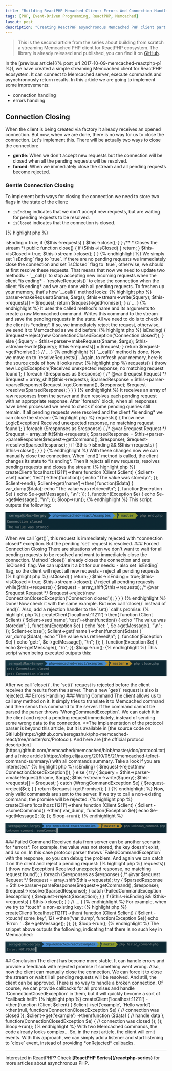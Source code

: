 ```yaml
---
title: "Building ReactPHP Memached Client: Errors And Connection Handling"
tags: [PHP, Event-Driven Programming, ReactPHP, Memcached]
layout: post
description: "Creating ReactPHP asynchronous Memcached PHP client part 2: errors and connection handling"
---
```


>This is the second article from the series about building from scratch a streaming Memcached PHP client for ReactPHP ecosystem. The library is already released and published, you can find it on [GitHub](https://github.com/seregazhuk/php-react-memcached).

In the [previous article]({% post_url 2017-10-09-memcached-reactphp-p1 %}), we have created a simple streaming Memcached client for ReactPHP ecosystem. It can connect to Memcached server, execute commands and asynchronously return results. In this article we are going to implement some improvements:

- connection handling
- errors handling

## Connection Closing

When the client is being created via factory it already receives an opened connection. But now, when we are done, there is no way for us to close the connection. Let's implement this. There will be actually two ways to close the connection: 

 - **gentle**: When we don't accept new requests but the connection will be closed when all the pending requests will be resolved.
 - **forced**: When we immediately close the stream and all pending requests become rejected. 

### Gentle Connection Closing

To implement both ways for closing the connection we need to store two flags in the state of the client:

- `isEnding` indicates that we don't accept new requests, but are waiting for pending requests to be resolved.
- `isClosed` indicates that the connection is closed.

{% highlight php %}
<?php

class Client
{
    /**
     * @var bool
     */
    protected $isClosed = false;

    /**
     * @var bool
     */
    protected $isEnding = false;

    // ...

    /**
     * Closes the connection when all requests are resolved
     */
    public function end()
    {
        // ...
    }

    /**
     * Closes the stream
     */
    public function close()
    {
        // ...
    }
}
{% endhighlight %}

When the client is instantiated both flags are set to `false`. Then method `end()` will be used to close the connection in a *gentle way*:

{% highlight php %}
<?php

class Client
{
    /**
     * @var bool
     */
    protected $isClosed = false;

    /**
     * @var bool
     */
    protected $isEnding = false;

    // ...

    /**
     * Closes the connection when all requests are resolved
     */
    public function end()
    {
        $this->isEnding = true;

        if (!$this->requests) {
            $this->close();
        }
    }

    /**
     * Closes the stream
     */
    public function close()
    {
         if ($this->isClosed) {
            return;
        }

        $this->isClosed = true;

        $this->stream->close();
    }
}
{% endhighlight %}

We simply set `isEnding` flag to `true`. If there are no pending requests we immediately close the connection and set `isClosed` flag to `true`, otherwise, we should at first resolve these requests. That means that now we need to update two methods:

- `__call()` to stop accepting new incoming requests when the client *is ending*
- `resolveRequests()` to close the connection when the client *is ending* and we are done with all pending requests.

To freshen up your memory, that's how `__call()` method looks:

{% highlight php %}
<?php

class Client
{
    // ...

    /**
     * @param string $name
     * @param array $args
     * @return Promise|PromiseInterface
     */
    public function __call($name, $args)
    {
        $request = new Request($name);

        $query = $this->parser->makeRequest($name, $args);
        $this->stream->write($query);
        $this->requests[] = $request;

        return $request->getPromise();
    }

    // ...
}
{% endhighlight %}

It uses the called method's name and its arguments to create a raw Memcached command. Writes this command to the stream and save the pending requests in the state. All we need to do is to check if the client is *ending*. If so, we immediately reject the request, otherwise, we send it to Memcached as we did before:

{% highlight php %}
<?php

class Client
{
    // ...

    /**
     * @param string $name
     * @param array $args
     * @return Promise|PromiseInterface
     */
    public function __call($name, $args)
    {
        $request = new Request($name);

        if($this->isEnding) {
            $request->reject(new ConnectionClosedException('Connection closed'));
        } else {
            $query = $this->parser->makeRequest($name, $args);
            $this->stream->write($query);
            $this->requests[] = $request;
        }

        return $request->getPromise();
    }

    // ...
}
{% endhighlight %}

`__call()` method is done. Now we move on to `resolveRequests()`. Again, to refresh your memory, here is the source code of how it looks now:

{% highlight php %}
<?php

class Client
{
    /**
     * @param array $responses
     * @throws LogicException
     */
    protected function resolveRequests(array $responses)
    {
        if (empty($this->requests)) {
            throw new LogicException('Received unexpected response, no matching request found');
        }

        foreach ($responses as $response) {
            /* @var $request Request */
            $request = array_shift($this->requests);

            $parsedResponse = $this->parser->parseResponse($request->getCommand(), $response);
            $request->resolve($parsedResponse);
        }
    }
}
{% endhighlight %}

It receives an array of raw responses from the server and then resolves each pending request with an appropriate response. After `foreach` block, when all responses have been processed we need to check if some pending queries still remain. If all pending requests were resolved and the client *is ending* we can close the stream:

{% highlight php %}
<?php

class Client
{
    /**
     * @param array $responses
     * @throws LogicException
     */
    protected function resolveRequests(array $responses)
    {
        if (empty($this->requests)) {
            throw new LogicException('Received unexpected response, no matching request found');
        }

        foreach ($responses as $response) {
            /* @var $request Request */
            $request = array_shift($this->requests);

            $parsedResponse = $this->parser->parseResponse($request->getCommand(), $response);
            $request->resolve($parsedResponse);
        }

        if ($this->isEnding && !$this->requests) {
            $this->close();
        }
    }
}
{% endhighlight %}

With these changes now we can manually close the connection. When `end()` method is called, the client changes its state to *is ending*. Then it rejects all new requests, resolves pending requests and closes the stream:

{% highlight php %}
<?php


$loop = React\EventLoop\Factory::create();
$factory = new Factory($loop);

$factory->createClient('localhost:11211')->then(
    function (Client $client) {
        $client->set('name', 'test')->then(function() {
            echo "The value was stored\n";
        });

        $client->end();

        $client->get('name')->then(
            function($data) {
                var_dump($data);
                echo "The value was retrieved\n";
            }, 
            function(Exception $e) {
                echo $e->getMessage(), "\n";
            });
    },
    function(Exception $e) {
        echo $e->getMessage(), "\n";
    });

$loop->run();
{% endhighlight %}

This script outputs the following:
<div class="row">
    <p class="col-sm-9 pull-left">
        <img src="/assets/images/posts/reactphp-memcached/end.png" alt="end" class="">
    </p>
</div>

When we call `get()`, this request is immediately rejected with *connection closed* exception. But the pending `set` request is resolved.

### Forced Connection Closing

There are situations when we don't want to wait for all pending requests to be resolved and want to immediately close the connection. Method `close()` already closes the connection and sets `isClosed` flag. We can update it a bit for our needs:

- also set `isEnding` flag, so the client will reject all new requests
- reject all pending requests

{% highlight php %}
<?php

class Client
{
    // ...

    /**
     * Closes the stream
     */
    public function close()
    {
         if ($this->isClosed) {
            return;
        }

        $this->isEnding = true;
        $this->isClosed = true;

        $this->stream->close();

        // reject all pending requests
        while($this->requests) {
            $request = array_shift($this->requests);
            /* @var $request Request */
            $request->reject(new ConnectionClosedException('Connection closed'));
        }
    } 
}
{% endhighlight %}

Done! Now check it with the same example. But now call `close()` instead of `end()`. Also, add a rejection handler to the `set()` call's promise:

{% highlight php %}
<?php

$loop = React\EventLoop\Factory::create();
$factory = new Factory($loop);

$factory->createClient('localhost:11211')->then(
    function (Client $client) {
        $client->set('name', 'test')->then(function() {
            echo "The value was stored\n";
        }, function(Exception $e) {
            echo 'set: ', $e->getMessage(), "\n";
        });

        $client->close();

        $client->get('name')->then(function($data) {
            var_dump($data);
            echo "The value was retrieved\n";
        }, function(Exception $e) {
            echo 'get: ', $e->getMessage(), "\n";
        });
    },
    function(Exception $e) {
        echo $e->getMessage(), "\n";
    });

$loop->run();
{% endhighlight %}

This script when being executed outputs this:

<div class="row">
    <p class="col-sm-9 pull-left">
        <img src="/assets/images/posts/reactphp-memcached/close.png" alt="close" class="">
    </p>
</div>
After we call `close()`, the `set()` request is rejected before the client receives the results from the server. Then a new `get()` request is also is rejected.

## Errors Handling

### Wrong Command

The client allows us to call any method on it. It simply tries to translate it to Memcached command and then sends this command to the server. If the command cannot be parsed the parser throws `WrongCommandException`. We can catch it in the client and reject a pending request immediately, instead of sending some wrong data to the connection.

>*The implementation of the protocol parser is beyond this article, but it is available in [the source code on GitHub](https://github.com/seregazhuk/php-memcached-react/tree/master/src/Protocol). And here are [the official protocol description](https://github.com/memcached/memcached/blob/master/doc/protocol.txt) and a [nice article](https://blog.elijaa.org/2010/05/21/memcached-telnet-command-summary/) with all commands summary. Take a look if you are interested.*

{% highlight php %}
<?php

class Client
{
    /**
     * @param string $name
     * @param array $args
     * @return Promise|PromiseInterface
     */
    public function __call($name, $args)
    {
        $request = new Request($name);

        if($this->isEnding) {
            $request->reject(new ConnectionClosedException());
        } else {
            try {
                $query = $this->parser->makeRequest($name, $args);
                $this->stream->write($query);
                $this->requests[] = $request;
            } catch (WrongCommandException $e) {
                $request->reject($e);
            }
        }

        return $request->getPromise();
    }
}
{% endhighlight %}

Now, only valid commands are sent to the server. If we try to call a non-existing command, the promise will be rejected:

{% highlight php %}
<?php

$loop = React\EventLoop\Factory::create();
$factory = new Factory($loop);

$factory->createClient('localhost:11211')->then(
    function (Client $client) {
        $client
            ->someCommand()
            ->then('var_dump', function(Exception $e){
                echo $e->getMessage();
            });
    });

$loop->run();
{% endhighlight %}

<div class="row">
    <p class="col-sm-9 pull-left">
        <img src="/assets/images/posts/reactphp-memcached/unknown-command.png" alt="unknown-command" class="">
    </p>
</div>

### Failed Command

Received data from server can be another scenario for *errors*. For example, the value was not stored, the key doesn't exist, and so on. In this case protocol parser throws `FailedCommandException` with the response, so you can debug the problem. And again we can catch it on the client and reject a pending request:

{% highlight php %}
<?php

class Client
{
    // ...

    /**
     * @param array $responses
     * @throws Exception
     */
    public function resolveRequests(array $responses)
    {
        if (empty($this->requests)) {
            throw new Exception('Received unexpected response, no matching request found');
        }

        foreach ($responses as $response) {
            /* @var $request Request */
            $request = array_shift($this->requests);

            try {
                $parsedResponse = $this->parser->parseResponse($request->getCommand(), $response);
                $request->resolve($parsedResponse);
            } catch (FailedCommandException $exception) {
                $request->reject($exception);
            }
        }

        if ($this->isEnding && !$this->requests) {
            $this->close();
        }
    }

    // ...
}
{% endhighlight %}

For example, when we try to *touch* a non-existing key:

{% highlight php %}
<?php

$loop = React\EventLoop\Factory::create();
$factory = new Factory($loop);

$factory->createClient('localhost:11211')->then(
    function (Client $client) {
        $client
            ->touch('some_key', 12)
            ->then('var_dump', function(Exception $e){
                echo 'Error: ' . $e->getMessage();
            });
    });

$loop->run();
{% endhighlight %}

The snippet above outputs the following, indicating that there is no such key in Memcached:

<div class="row">
    <p class="col-sm-9 pull-left">
        <img src="/assets/images/posts/reactphp-memcached/failed-command.png" alt="failed-command" class="">
    </p>
</div>

## Conclusion

The client has become more stable. It can handle errors and provide a feedback with rejected promise if something went wrong. Also, now the client can manually close the connection. We can force it to close the stream or wait till all pending requests will be resolved. And still, the client can be approved. 

There is no way to handle a broken connection. Of course, we can provide callbacks for all promises and handle `ConnectionClosedException` in them, but it will quickly become a sort of *callback hell*:

{% highlight php %}
<?php

$factory
    ->createClient('localhost:11211')
    ->then(function (Client $client) {
        $client->set('example', 'Hello world')
            ->then(null, function(ConnectionClosedException $e) {
                // connection was closed
            });

        $client->get('example')
            ->then(function ($data) {
                // handle data
            }, function(ConnectionClosedException $e) {
                // connection was closed
            });

});

$loop->run();
{% endhighlight %}

With two Memcached commands, the code already looks complex... So, in the next article, the client will emit events. With this approach, we can simply add a listener and start listening to `close` event, instead of providing *onRejected* callbacks.


<hr>

Interested in ReactPHP? Check <strong>[ReactPHP Series](/reactphp-series)</strong> for more articles about asynchronous PHP.
